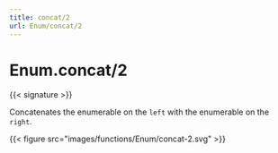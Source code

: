 ```yaml
---
title: concat/2
url: Enum/concat/2
---
```


# Enum.concat/2

{{< signature >}}

Concatenates the enumerable on the `left` with the enumerable on the `right`.

{{< figure src="images/functions/Enum/concat-2.svg" >}}
